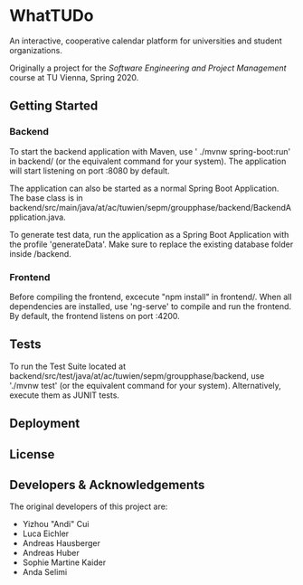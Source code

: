 # WhatTUDo

An interactive, cooperative calendar platform for universities and student organizations. 

Originally a project for the _Software Engineering and Project Management_ course at TU Vienna, Spring 2020. 

## Getting Started

### Backend

To start the backend application with Maven, use ' ./mvnw spring-boot:run' in backend/ (or the equivalent 
command for your system). 
The application will start listening on port :8080 by default. 

The application can also be started as a normal Spring Boot Application. The base class is in 
backend/src/main/java/at/ac/tuwien/sepm/groupphase/backend/BackendApplication.java. 

To generate test data, run the application as a Spring Boot Application with the profile 'generateData'. Make sure to 
replace the existing database folder inside /backend. 

### Frontend

Before compiling the frontend, excecute "npm install" in frontend/. When all dependencies are installed, use 'ng-serve'
to compile and run the frontend. By default, the frontend listens on port :4200. 

## Tests

To run the Test Suite located at backend/src/test/java/at/ac/tuwien/sepm/groupphase/backend, use './mvnw test' (or the 
equivalent command for your system). Alternatively, execute them as JUNIT tests. 

## Deployment

## License

## Developers & Acknowledgements

The original developers of this project are: 
* Yizhou "Andi" Cui
* Luca Eichler
* Andreas Hausberger
* Andreas Huber
* Sophie Martine Kaider
* Anda Selimi
